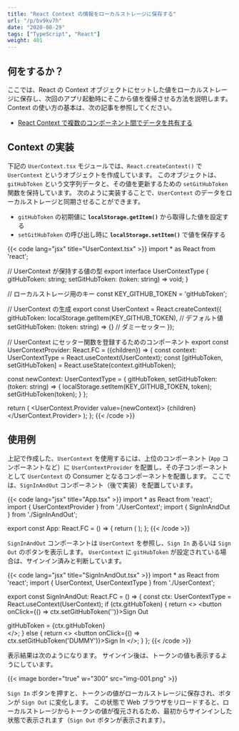 ```yaml
---
title: "React Context の情報をローカルストレージに保存する"
url: "/p/bv9kv7h"
date: "2020-08-29"
tags: ["TypeScript", "React"]
weight: 401
---
```


何をするか？
----

ここでは、React の Context オブジェクトにセットした値をローカルストレージに保存し、次回のアプリ起動時にそこから値を復帰させる方法を説明します。
Context の使い方の基本は、次の記事を参照してください。

- [React Context で複数のコンポーネント間でデータを共有する](/p/qoz8fow)


Context の実装
----

下記の `UserContext.tsx` モジュールでは、`React.createContext()` で `UserContext` というオブジェクトを作成しています。
このオブジェクトは、`gitHubToken` という文字列データと、その値を更新するための `setGitHubToken` 関数を保持しています。
次のように実装することで、`UserContext` のデータをローカルストレージと同期させることができます。

- `gitHubToken` の初期値に __`localStorage.getItem()`__ から取得した値を設定する
- `setGitHubToken` の呼び出し時に __`localStorage.setItem()`__ で値を保存する

{{< code lang="jsx" title="UserContext.tsx" >}}
import * as React from 'react';

// UserContext が保持する値の型
export interface UserContextType {
  gitHubToken: string;
  setGitHubToken: (token: string) => void;
}

// ローカルストレージ用のキー
const KEY_GITHUB_TOKEN = 'gitHubToken';

// UserContext の生成
export const UserContext = React.createContext<UserContextType>({
  gitHubToken: localStorage.getItem(KEY_GITHUB_TOKEN),  // デフォルト値
  setGitHubToken: (token: string) => {}  // ダミーセッター
});

// UserContext にセッター関数を登録するためのコンポーネント
export const UserContextProvider: React.FC = ({children}) => {
  const context: UserContextType = React.useContext(UserContext);
  const [gitHubToken, setGitHubToken] = React.useState(context.gitHubToken);

  const newContext: UserContextType = {
    gitHubToken,
    setGitHubToken: (token: string) => {
      localStorage.setItem(KEY_GITHUB_TOKEN, token);
      setGitHubToken(token);
    }
  };

  return (
    <UserContext.Provider value={newContext}>
      {children}
    </UserContext.Provider>
  );
};
{{< /code >}}


使用例
----

上記で作成した、`UserContext` を使用するには、上位のコンポーネント (`App` コンポーネントなど）に `UserContextProvider` を配置し、その子コンポーネントとして `UserContext` の Consumer となるコンポーネントを配置します。
ここでは、`SignInAndOut` コンポーネント（後で実装）を配置しています。

{{< code lang="jsx" title="App.tsx" >}}
import * as React from 'react';
import { UserContextProvider } from './UserContext';
import { SignInAndOut } from './SignInAndOut';

export const App: React.FC = () => {
  return (
    <UserContextProvider>
      <SignInAndOut />
    </UserContextProvider>
  );
};
{{< /code >}}

`SignInAndOut` コンポーネントは `UserContext` を参照し、`Sign In` あるいは `Sign Out` のボタンを表示します。
`UserContext` に `gitHubToken` が設定されている場合は、サインイン済みと判断しています。

{{< code lang="jsx" title="SignInAndOut.tsx" >}}
import * as React from 'react';
import { UserContext, UserContextType } from './UserContext';

export const SignInAndOut: React.FC = () => {
  const ctx: UserContextType = React.useContext(UserContext);
  if (ctx.gitHubToken) {
    return <>
      <button onClick={() => ctx.setGitHubToken('')}>Sign Out</button>
      <div>gitHubToken = {ctx.gitHubToken}</div>
    </>;
  } else {
    return <>
      <button onClick={() => ctx.setGitHubToken('DUMMY')}>Sign In</button>
    </>;
  }
};
{{< /code >}}

表示結果は次のようになります。
サインイン後は、トークンの値も表示するようにしています。

{{< image border="true" w="300" src="img-001.png" >}}

`Sign In` ボタンを押すと、トークンの値がローカルストレージに保存され、ボタンが `Sign Out` に変化します。
この状態で Web ブラウザをリロードすると、ローカルストレージからトークンの値が復元されるため、最初からサインインした状態で表示されます（`Sign Out` ボタンが表示されます）。

